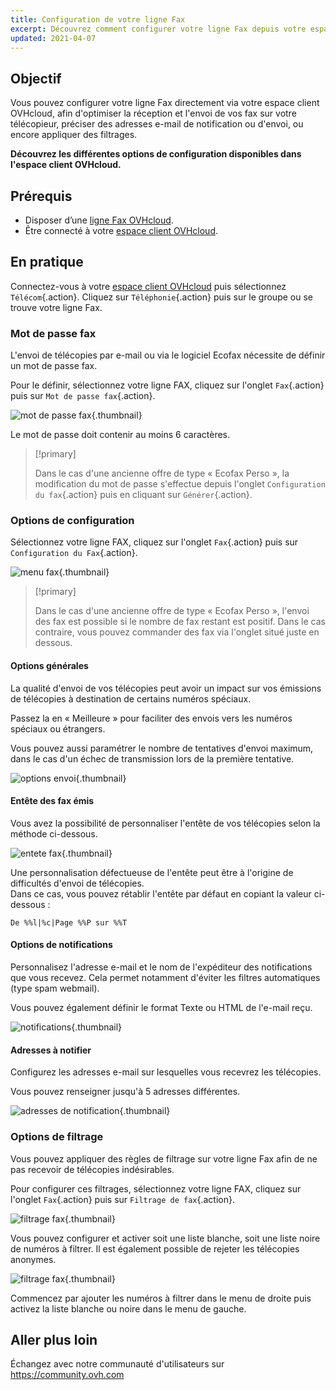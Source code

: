 ```yaml
---
title: Configuration de votre ligne Fax
excerpt: Découvrez comment configurer votre ligne Fax depuis votre espace client OVHcloud
updated: 2021-04-07
---
```


## Objectif

Vous pouvez configurer votre ligne Fax directement via votre espace client OVHcloud, afin d'optimiser la réception et l'envoi de vos fax sur votre télécopieur, préciser des adresses e-mail de notification ou d'envoi, ou encore appliquer des filtrages.

**Découvrez les différentes options de configuration disponibles dans l'espace client OVHcloud.**

## Prérequis

- Disposer d’une [ligne Fax OVHcloud](/links/telecom/fax).
- Être connecté à votre [espace client OVHcloud](/links/manager-telecom).

## En pratique

Connectez-vous à votre [espace client OVHcloud](/links/manager-telecom) puis sélectionnez `Télécom`{.action}. Cliquez sur `Téléphonie`{.action} puis sur le groupe ou se trouve votre ligne Fax.

### Mot de passe fax

L'envoi de télécopies par e-mail ou via le logiciel Ecofax nécessite de définir un mot de passe fax.

Pour le définir, sélectionnez votre ligne FAX, cliquez sur l'onglet `Fax`{.action} puis sur `Mot de passe fax`{.action}.

![mot de passe fax](images/motdepassefax.png){.thumbnail}

Le mot de passe doit contenir au moins 6 caractères.

> [!primary]
>
> Dans le cas d'une ancienne offre de type « Ecofax Perso », la modification du mot de passe s'effectue depuis l'onglet `Configuration du fax`{.action} puis en cliquant sur `Générer`{.action}.
>

### Options de configuration

Sélectionnez votre ligne FAX, cliquez sur l'onglet `Fax`{.action} puis sur `Configuration du Fax`{.action}.

![menu fax](images/configuration-fax.png){.thumbnail}

> [!primary]
>
> Dans le cas d'une ancienne offre de type « Ecofax Perso », l'envoi des fax est possible si le nombre de fax restant est positif. Dans le cas contraire, vous pouvez commander des fax via l'onglet situé juste en dessous.
>

#### Options générales

La qualité d'envoi de vos télécopies peut avoir un impact sur vos émissions de télécopies à destination de certains numéros spéciaux.

Passez la en « Meilleure » pour faciliter des envois vers les numéros spéciaux ou étrangers.

Vous pouvez aussi paramétrer le nombre de tentatives d'envoi maximum, dans le cas d'un échec de transmission lors de la première tentative.

![options envoi](images/options_generales.jpg){.thumbnail}

#### Entête des fax émis

Vous avez la possibilité de personnaliser l'entête de vos télécopies selon la méthode ci-dessous.

![entete fax](images/entete_des_fax_emis.jpg){.thumbnail}

Une personnalisation défectueuse de l'entête peut être à l'origine de difficultés d'envoi de télécopies.
<br>Dans ce cas, vous pouvez rétablir l'entête par défaut en copiant la valeur ci-dessous :

```
De %%l|%c|Page %%P sur %%T
```

#### Options de notifications

Personnalisez l'adresse e-mail et le nom de l'expéditeur des notifications que vous recevez. Cela permet notamment d'éviter les filtres automatiques (type spam webmail).

Vous pouvez également définir le format Texte ou HTML de l'e-mail reçu.

![notifications](images/options_de_notifications.jpg){.thumbnail}

#### Adresses à notifier

Configurez les adresses e-mail sur lesquelles vous recevrez les télécopies.

Vous pouvez renseigner jusqu'à 5 adresses différentes.

![adresses de notification](images/adresses_notifications.png){.thumbnail}

### Options de filtrage

Vous pouvez appliquer des règles de filtrage sur votre ligne Fax afin de ne pas recevoir de télécopies indésirables.

Pour configurer ces filtrages, sélectionnez votre ligne FAX, cliquez sur l'onglet `Fax`{.action} puis sur `Filtrage de fax`{.action}.

![filtrage fax](images/filtrage_menu.png){.thumbnail}

Vous pouvez configurer et activer soit une liste blanche, soit une liste noire de numéros à filtrer. Il est également possible de rejeter les télécopies anonymes.

![filtrage fax](images/regles_filtrage.png){.thumbnail}

Commencez par ajouter les numéros à filtrer dans le menu de droite puis activez la liste blanche ou noire dans le menu de gauche.

## Aller plus loin

Échangez avec notre communauté d'utilisateurs sur <https://community.ovh.com>
